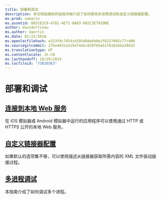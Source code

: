 ```yaml
---
title: 部署和调试
description: 本文档链接到的指南详细介绍了如何使用多进程调试和自定义链接器配置。
ms.prod: xamarin
ms.assetid: D02C62C9-47D1-4E72-8A83-602C3E7929BE
author: davidortinau
ms.author: daortin
ms.date: 01/22/2018
ms.openlocfilehash: e323f0c7454cb595d8debb0e2fb227605c77c400
ms.sourcegitcommit: 2fbe4932a319af4ebc829f65eb1fb1816ba305d3
ms.translationtype: HT
ms.contentlocale: zh-CN
ms.lasthandoff: 10/29/2019
ms.locfileid: "73016563"
---
```

# <a name="deployment--debugging"></a>部署和调试

## <a name="connect-to-local-web-servicesconnect-to-local-web-servicesmd"></a>[连接到本地 Web 服务](connect-to-local-web-services.md)

在 iOS 模拟器或 Android 模拟器中运行的应用程序可以使用通过 HTTP 或 HTTPS 公开的本地 Web 服务。

## <a name="custom-linker-configurationlinkermd"></a>[自定义链接器配置](linker.md)

如果默认的选项集不够，可以使用描述从链接器获取所需内容的 XML 文件驱动链接过程。

## <a name="multi-process-debuggingmulti-process-debuggingmd"></a>[多进程调试](multi-process-debugging.md)

本指南介绍了如何调试多个进程。
